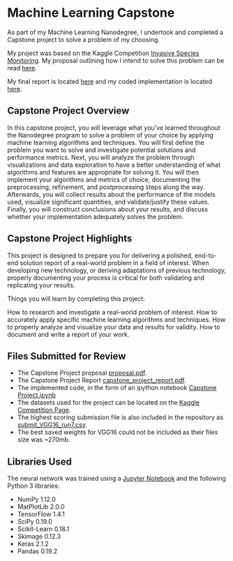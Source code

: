 # Machine Learning Capstone

As part of my Machine Learning Nanodegree, I undertook and completed a Capstone project to solve a problem of my choosing.

My project was based on the Kaggle Competition [Invasive Species Monitoring](https://www.kaggle.com/c/invasive-species-monitoring). My proposal outlining how I intend to solve this problem can be read [here](https://github.com/robertyoung2/Machine-Learning-Capstone/blob/master/proposal.pdf).

My final report is located [here](https://github.com/robertyoung2/Machine-Learning-Capstone/blob/master/capstone_project_report.pdf) and my coded implementation is located [here](https://github.com/robertyoung2/Machine-Learning-Capstone/blob/master/Capstone%20Project.ipynb).

## Capstone Project Overview
In this capstone project, you will leverage what you’ve learned throughout the Nanodegree program to solve a problem of your choice by applying machine learning algorithms and techniques. You will first define the problem you want to solve and investigate potential solutions and performance metrics. Next, you will analyze the problem through visualizations and data exploration to have a better understanding of what algorithms and features are appropriate for solving it. You will then implement your algorithms and metrics of choice, documenting the preprocessing, refinement, and postprocessing steps along the way. Afterwards, you will collect results about the performance of the models used, visualize significant quantities, and validate/justify these values. Finally, you will construct conclusions about your results, and discuss whether your implementation adequately solves the problem.

## Capstone Project Highlights
This project is designed to prepare you for delivering a polished, end-to-end solution report of a real-world problem in a field of interest. When developing new technology, or deriving adaptations of previous technology, properly documenting your process is critical for both validating and replicating your results.

Things you will learn by completing this project:

How to research and investigate a real-world problem of interest.
How to accurately apply specific machine learning algorithms and techniques.
How to properly analyze and visualize your data and results for validity.
How to document and write a report of your work.

## Files Submitted for Review

- The Capstone Project proposal [proposal.pdf](https://github.com/robertyoung2/Machine-Learning-Capstone/blob/master/proposal.pdf).
- The Capstone Project Report [capstone_project_report.pdf](https://github.com/robertyoung2/Machine-Learning-Capstone/blob/master/capstone_project_report.pdf). 
- The implemented code, in the form of an ipython notebook [Capstone Project.ipynb](https://github.com/robertyoung2/Machine-Learning-Capstone/blob/master/Capstone%20Project.ipynb)
- The datasets used for the project can be located on the [Kaggle Competition Page](https://www.kaggle.com/c/invasive-species-monitoring/data).
- The highest scoring submission file is also included in the repository as [submit_VGG16_run7.csv](https://github.com/robertyoung2/Machine-Learning-Capstone/blob/master/submit_VGG16_run7.csv).
- The best saved weights for VGG16 could not be included as their files size was ~270mb.

## Libraries Used

The neural network was trained using a [Jupyter Notebook](http://jupyter.org) and the following Python 3 libraries:

- NumPy 1.12.0
- MatPlotLib 2.0.0
- TensorFlow 1.4.1
- SciPy 0.19.0
- Scikit-Learn 0.18.1
- Skimage 0.12.3
- Keras 2.1.2
- Pandas 0.19.2




